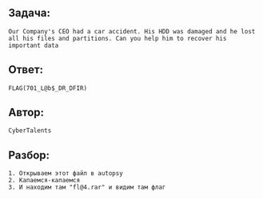 ## Задача: 

    Our Company's CEO had a car accident. His HDD was damaged and he lost all his files and partitions. Can you help him to recover his important data

## Ответ:
    FLAG(701_L@b$_DR_DFIR)

## Автор: 
    CyberTalents

## Разбор:
    1. Открываем этот файл в autopsy 
    2. Капаемся-капаемся
    3. И находим там "fl@4.rar" и видим там флаг

